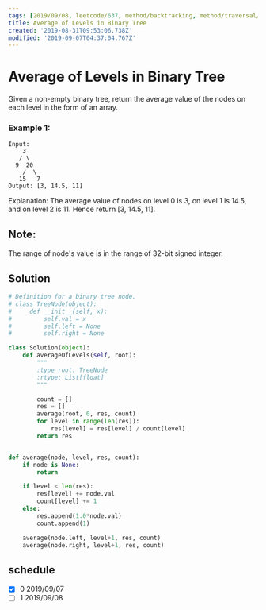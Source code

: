 ```yaml
---
tags: [2019/09/08, leetcode/637, method/backtracking, method/traversal/bfs]
title: Average of Levels in Binary Tree
created: '2019-08-31T09:53:06.738Z'
modified: '2019-09-07T04:37:04.767Z'
---
```


# Average of Levels in Binary Tree


Given a non-empty binary tree, return the average value of the nodes on each level in the form of an array.

### Example 1:

```
Input:
    3
   / \
  9  20
    /  \
   15   7
Output: [3, 14.5, 11]
```

Explanation:
The average value of nodes on level 0 is 3,  on level 1 is 14.5, and on level 2 is 11. Hence return [3, 14.5, 11].

## Note:

The range of node's value is in the range of 32-bit signed integer.

## Solution

```python
# Definition for a binary tree node.
# class TreeNode(object):
#     def __init__(self, x):
#         self.val = x
#         self.left = None
#         self.right = None

class Solution(object):
    def averageOfLevels(self, root):
        """
        :type root: TreeNode
        :rtype: List[float]
        """

        count = []
        res = []
        average(root, 0, res, count)
        for level in range(len(res)):
            res[level] = res[level] / count[level]
        return res


def average(node, level, res, count):
    if node is None:
        return

    if level < len(res):
        res[level] += node.val
        count[level] += 1
    else:
        res.append(1.0*node.val)
        count.append(1)

    average(node.left, level+1, res, count)
    average(node.right, level+1, res, count)
```

## schedule

* [x] 0 2019/09/07
* [ ] 1 2019/09/08
